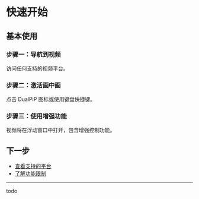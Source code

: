 # 快速开始

## 基本使用

### 步骤一：导航到视频

访问任何支持的视频平台。

### 步骤二：激活画中画

点击 DualPiP 图标或使用键盘快捷键。

### 步骤三：使用增强功能

视频将在浮动窗口中打开，包含增强控制功能。

## 下一步

- [查看支持的平台](/zh_CN/video-platforms-support)
- [了解功能限制](/zh_CN/limitations)

---

todo
